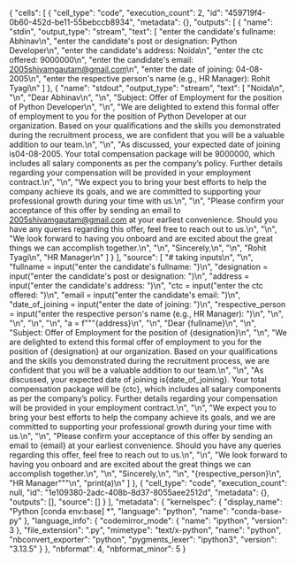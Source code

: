 {
 "cells": [
  {
   "cell_type": "code",
   "execution_count": 2,
   "id": "459719f4-0b60-452d-be11-55bebccb8934",
   "metadata": {},
   "outputs": [
    {
     "name": "stdin",
     "output_type": "stream",
     "text": [
      "enter the candidate's fullname:  Abhinav\n",
      "enter the candidate's post or designation:  Python Developer\n",
      "enter the candidate's address:  Noida\n",
      "enter the ctc offered:  9000000\n",
      "enter the candidate's email:  2005shivamgautam@gmail.com\n",
      "enter the date of joining:  04-08-2005\n",
      "enter the respective person's name (e.g., HR Manager):  Rohit Tyagi\n"
     ]
    },
    {
     "name": "stdout",
     "output_type": "stream",
     "text": [
      "Noida\n",
      "\n",
      "Dear Abhinav\n",
      "\n",
      "Subject: Offer of Employment for the position of Python Developer\n",
      "\n",
      "We are delighted to extend this formal offer of employment to you for the position of Python Developer at our organization. Based on your qualifications and the skills you demonstrated during the recruitment process, we are confident that you will be a valuable addition to our team.\n",
      "\n",
      "As discussed, your expected date of joining is04-08-2005. Your total compensation package will be 9000000, which includes all salary components as per the company’s policy. Further details regarding your compensation will be provided in your employment contract.\n",
      "\n",
      "We expect you to bring your best efforts to help the company achieve its goals, and we are committed to supporting your professional growth during your time with us.\n",
      "\n",
      "Please confirm your acceptance of this offer by sending an email to 2005shivamgautam@gmail.com at your earliest convenience. Should you have any queries regarding this offer, feel free to reach out to us.\n",
      "\n",
      "We look forward to having you onboard and are excited about the great things we can accomplish together.\n",
      "\n",
      "Sincerely,\n",
      "\n",
      "Rohit Tyagi\n",
      "HR Manager\n"
     ]
    }
   ],
   "source": [
    "# taking inputs\n",
    "\n",
    "fullname = input(\"enter the candidate's fullname: \")\n",
    "designation = input(\"enter the candidate's post or designation: \")\n",
    "address = input(\"enter the candidate's address: \")\n",
    "ctc = input(\"enter the ctc offered: \")\n",
    "email = input(\"enter the candidate's email: \")\n",
    "date_of_joining = input(\"enter the date of joining: \")\n",
    "respective_person = input(\"enter the respective person's name (e.g., HR Manager): \")\n",
    "\n",
    "\n",
    "\n",
    "\n",
    "a = f\"\"\"{address}\n",
    "\n",
    "Dear {fullname}\n",
    "\n",
    "Subject: Offer of Employment for the position of {designation}\n",
    "\n",
    "We are delighted to extend this formal offer of employment to you for the position of {designation} at our organization. Based on your qualifications and the skills you demonstrated during the recruitment process, we are confident that you will be a valuable addition to our team.\n",
    "\n",
    "As discussed, your expected date of joining is{date_of_joining}. Your total compensation package will be {ctc}, which includes all salary components as per the company’s policy. Further details regarding your compensation will be provided in your employment contract.\n",
    "\n",
    "We expect you to bring your best efforts to help the company achieve its goals, and we are committed to supporting your professional growth during your time with us.\n",
    "\n",
    "Please confirm your acceptance of this offer by sending an email to {email} at your earliest convenience. Should you have any queries regarding this offer, feel free to reach out to us.\n",
    "\n",
    "We look forward to having you onboard and are excited about the great things we can accomplish together.\n",
    "\n",
    "Sincerely,\n",
    "\n",
    "{respective_person}\n",
    "HR Manager\"\"\"\n",
    "print(a)\n"
   ]
  },
  {
   "cell_type": "code",
   "execution_count": null,
   "id": "1e109380-2adc-408b-8d37-8055aee2512d",
   "metadata": {},
   "outputs": [],
   "source": []
  }
 ],
 "metadata": {
  "kernelspec": {
   "display_name": "Python [conda env:base] *",
   "language": "python",
   "name": "conda-base-py"
  },
  "language_info": {
   "codemirror_mode": {
    "name": "ipython",
    "version": 3
   },
   "file_extension": ".py",
   "mimetype": "text/x-python",
   "name": "python",
   "nbconvert_exporter": "python",
   "pygments_lexer": "ipython3",
   "version": "3.13.5"
  }
 },
 "nbformat": 4,
 "nbformat_minor": 5
}
